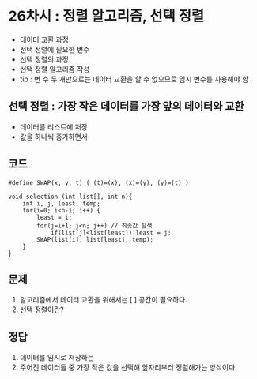 # 26차시 : 정렬 알고리즘, 선택 정렬
* 데이터 교환 과정
* 선택 정렬에 필요한 변수
* 선택 정렬의 과정
* 선택 정렬 알고리즘 작성 
* tip : 변 수 두 개만으로는 데이터 교환을 할 수 없으므로 임시 변수를 사용해야 함 

## 선택 정렬 : 가장 작은 데이터를 가장 앞의 데이터와 교환
* 데이터를 리스트에 저장 
* 값을 하나씩 증가하면서 

## 코드

```
#define SWAP(x, y, t) ( (t)=(x), (x)=(y), (y)=(t) )

void selection (int list[], int n){
	int i, j, least, temp;
	for(i=0; i<n-1; i++) {
		least = i;
		for(j=i+1; j<n; j++) // 최솟값 탐색
			if(list[j]<list[least]) least = j;
		SWAP(list[i], list[least], temp);
	}
}
```

## 문제 
1. 알고리즘에서 데이터 교환을 위해서는 [    ] 공간이 필요하다. 
2. 선택 정렬이란? 

## 정답 
1. 데이터를 임시로 저장하는
2. 주어진 데이터들 중 가장 작은 값을 선택해 앞자리부터 정렬해가는 방식이다. 
